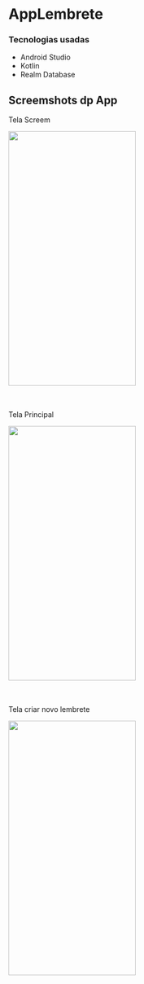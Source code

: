 # AppLembrete


### Tecnologias usadas
* Android Studio
* Kotlin
* Realm Database


## Screemshots dp App

Tela Screem
<div>
  <img src = "https://user-images.githubusercontent.com/92251761/152659797-ca478e63-45e2-4923-8ebb-721041de3bfe.jpeg" width="250" height="500" >
</div>


<br><br>
Tela Principal
<div>
  <img src = "https://user-images.githubusercontent.com/92251761/152659799-f1b4d4fd-403a-41f2-a875-3a471ddb48fb.jpeg" width="250" height="500" >
</div>


<br><br>
Tela criar novo lembrete
<div>
  <img src = "https://user-images.githubusercontent.com/92251761/152659800-c2f1df74-a562-48f4-8245-781cca777512.jpeg" width="250" height="500" >
</div>



